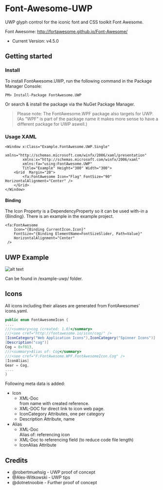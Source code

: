 # Font-Awesome-UWP

UWP glyph control for the iconic font and CSS toolkit Font Awesome.

Font Awesome: http://fortawesome.github.io/Font-Awesome/
- Current Version: v4.5.0


## Getting started

### Install

To install FontAwesome.UWP, run the following command in the Package Manager Console:
```
PM> Install-Package FontAwesome.UWP
```

Or search & install the package via the NuGet Package Manager.

> Please note: The FontAwesome.WPF package also targets for UWP. (As "WPF" is part of the package name it makes more sense to have a different package for UWP aswell.)


### Usage XAML

```
<Window x:Class="Example.FontAwesome.UWP.Single"
        xmlns="http://schemas.microsoft.com/winfx/2006/xaml/presentation"
        xmlns:x="http://schemas.microsoft.com/winfx/2006/xaml"
        xmlns:fa="using:FontAwesome.UWP"
        Title="Example" Height="300" Width="300">
    <Grid  Margin="20">
        <fa:FontAwesome Icon="Flag" FontSize="90" HorizontalAlignment="Center" />
    </Grid>
</Window>
```


#### Binding

The Icon Property is a DependencyProperty so it can be used with-in a {Binding}. There is an example in the example project.

```
<fa:FontAwesome 
    Icon="{Binding CurrentIcon.Icon}"
    FontSize="{Binding ElementName=FontSizeSlider, Path=Value}"
    HorizontalAlignment="Center"
 />
```

## UWP Example

![alt text](/doc/screen-example-uwp.png "Example")

Can be found in /example-uwp/ folder.

## Icons

All icons including their aliases are generated from FontAwesomes' icons.yaml. 

```C#
public enum FontAwesomeIcon {
....
///<summary>cog (created: 1.0)</summary>
///<see cref="http://fontawesome.io/icon/cog/" />
[IconCategory("Web Application Icons"),IconCategory("Spinner Icons")]
[Description("cog")]
Cog = 0xf013,
///<summary>Alias of: Cog</summary>
///<see cref="F:FontAwesome.WPF.FontAwesomeIcon.Cog" />
[IconAlias]
Gear = Cog,
....
}
```

Following meta data is added:
* Icon
	* XML-Doc <summary> from name with created reference.
	* XML-DOC <see /> for direct link to icon web page.
	* IconCategory Attributes, one per category
	* Description Attribute, name
* Alias
	* XML-Doc <summary> Alias of: referencing icon
	* XML-Doc <see /> to referencing field (to reduce code file length)
	* IconAlias Attribute


## Credits
* @robertmuehsig - UWP proof of concept
* @Alex-Witkowski - UWP tips
* @dotnetnoobie - Further proof of concept
